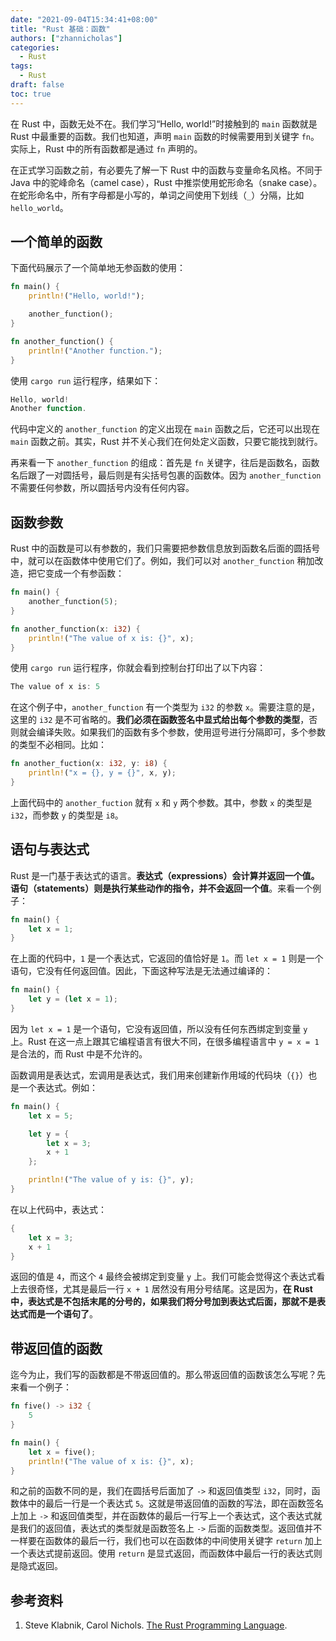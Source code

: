 ```yaml
---
date: "2021-09-04T15:34:41+08:00"
title: "Rust 基础：函数"
authors: ["zhannicholas"]
categories:
  - Rust
tags:
  - Rust
draft: false
toc: true
---
```


在 Rust 中，函数无处不在。我们学习“Hello, world!”时接触到的 `main` 函数就是 Rust 中最重要的函数。我们也知道，声明 `main` 函数的时候需要用到关键字 `fn`。实际上，Rust 中的所有函数都是通过 `fn` 声明的。

在正式学习函数之前，有必要先了解一下 Rust 中的函数与变量命名风格。不同于 Java 中的驼峰命名（camel case），Rust 中推崇使用蛇形命名（snake case）。在蛇形命名中，所有字母都是小写的，单词之间使用下划线（`_`）分隔，比如 `hello_world`。

## 一个简单的函数

下面代码展示了一个简单地无参函数的使用：
```rust
fn main() {
    println!("Hello, world!");

    another_function();
}

fn another_function() {
    println!("Another function.");
}
```
使用 `cargo run` 运行程序，结果如下：
```powershell
Hello, world!
Another function.
```
代码中定义的 `another_function` 的定义出现在 `main` 函数之后，它还可以出现在 `main` 函数之前。其实，Rust 并不关心我们在何处定义函数，只要它能找到就行。

再来看一下 `another_function` 的组成：首先是 `fn` 关键字，往后是函数名，函数名后跟了一对圆括号，最后则是有尖括号包裹的函数体。因为 `another_function` 不需要任何参数，所以圆括号内没有任何内容。

## 函数参数

Rust 中的函数是可以有参数的，我们只需要把参数信息放到函数名后面的圆括号中，就可以在函数体中使用它们了。例如，我们可以对 `another_function` 稍加改造，把它变成一个有参函数：
```rust
fn main() {
    another_function(5);
}

fn another_function(x: i32) {
    println!("The value of x is: {}", x);
}
```
使用 `cargo run` 运行程序，你就会看到控制台打印出了以下内容：
```powershell
The value of x is: 5
```
在这个例子中，`another_function` 有一个类型为 `i32` 的参数 `x`。需要注意的是，这里的 `i32` 是不可省略的。**我们必须在函数签名中显式给出每个参数的类型**，否则就会编译失败。如果我们的函数有多个参数，使用逗号进行分隔即可，多个参数的类型不必相同。比如：
```rust
fn another_fuction(x: i32, y: i8) {
    println!("x = {}, y = {}", x, y);
}
```
上面代码中的 `another_fuction` 就有 `x` 和 `y` 两个参数。其中，参数 `x` 的类型是 `i32`，而参数 `y` 的类型是 `i8`。

## 语句与表达式

Rust 是一门基于表达式的语言。**表达式（expressions）会计算并返回一个值。语句（statements）则是执行某些动作的指令，并不会返回一个值**。来看一个例子：
```rust
fn main() {
    let x = 1;
}
```
在上面的代码中，`1` 是一个表达式，它返回的值恰好是 `1`。而 `let x = 1` 则是一个语句，它没有任何返回值。因此，下面这种写法是无法通过编译的：
```rust
fn main() {
    let y = (let x = 1);
}
```
因为 `let x = 1` 是一个语句，它没有返回值，所以没有任何东西绑定到变量 `y` 上。Rust 在这一点上跟其它编程语言有很大不同，在很多编程语言中 `y = x = 1` 是合法的，而 Rust 中是不允许的。

函数调用是表达式，宏调用是表达式，我们用来创建新作用域的代码块（`{}`）也是一个表达式。例如：
```rust
fn main() {
    let x = 5;

    let y = {
        let x = 3;
        x + 1
    };

    println!("The value of y is: {}", y);
}
```
在以上代码中，表达式：
```rust
{
    let x = 3;
    x + 1
}
```
返回的值是 `4`，而这个 `4` 最终会被绑定到变量 `y` 上。我们可能会觉得这个表达式看上去很奇怪，尤其是最后一行 `x + 1` 居然没有用分号结尾。这是因为，**在 Rust 中，表达式是不包括末尾的分号的，如果我们将分号加到表达式后面，那就不是表达式而是一个语句了**。

## 带返回值的函数

迄今为止，我们写的函数都是不带返回值的。那么带返回值的函数该怎么写呢？先来看一个例子：
```rust
fn five() -> i32 {
    5
}

fn main() {
    let x = five();
    println!("The value of x is: {}", x);
}
```
和之前的函数不同的是，我们在圆括号后面加了 `->` 和返回值类型 `i32`，同时，函数体中的最后一行是一个表达式 `5`。这就是带返回值的函数的写法，即在函数签名上加上 `->` 和返回值类型，并在函数体的最后一行写上一个表达式，这个表达式就是我们的返回值，表达式的类型就是函数签名上 `->` 后面的函数类型。返回值并不一样要在函数体的最后一行，我们也可以在函数体的中间使用关键字 `return` 加上一个表达式提前返回。使用 `return` 是显式返回，而函数体中最后一行的表达式则是隐式返回。

## 参考资料

1. Steve Klabnik, Carol Nichols. [The Rust Programming Language](https://doc.rust-lang.org/stable/book/).